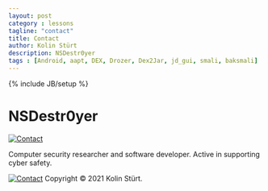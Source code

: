 ```yaml
---
layout: post
category : lessons
tagline: "contact"
title: Contact
author: Kolin Stürt
description: NSDestr0yer
tags : [Android, aapt, DEX, Drozer, Dex2Jar, jd_gui, smali, baksmali]
---
```

{% include JB/setup %}

# NSDestr0yer

[![Contact](https://www.dev-metal.com/wp-content/uploads/2014/01/stackoverflow-80x80.jpg)](https://stackoverflow.com/users/466997/nsdestroyer)

Computer security researcher and software developer. Active in supporting cyber safety.

[![Contact](https://www.dev-metal.com/wp-content/uploads/2014/01/stackoverflow-80x80.jpg)](https://stackoverflow.com/users/466997/nsdestroyer)
Copyright © 2021 Kolin Stürt.
